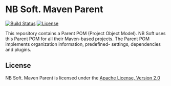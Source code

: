 # NB Soft. Maven Parent

[![Build Status](https://travis-ci.org/nbsoft/nbsoft-maven-parent.svg?branch=master)](https://travis-ci.org/nbsoft/nbsoft-maven-parent)
[![License](https://img.shields.io/github/license/nbsoft/nbsoft-maven-parent.svg)](http://www.apache.org/licenses/LICENSE-2.0.txt)

This repository contains a Parent POM (Project Object Model).
NB Soft uses this Parent POM for all their Maven-based projects.
The Parent POM implements organization information, predefined- settings, dependencies and plugins.

## License

NB Soft. Maven Parent is licensed under the [Apache License, Version 2.0](http://www.apache.org/licenses/LICENSE-2.0.txt)
